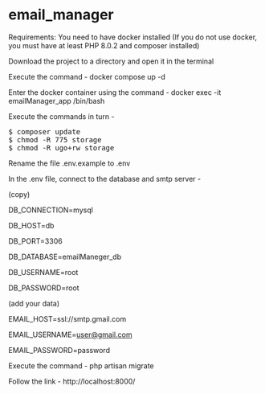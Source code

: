 # email_manager

Requirements: You need to have docker installed (If you do not use docker, you must have at least PHP 8.0.2 and composer installed)

Download the project to a directory and open it in the terminal

Execute the command - docker compose up -d

Enter the docker container using the command - docker exec -it emailManager_app /bin/bash

Execute the commands in turn -

<pre>
<span>$ composer update</span>
<span>$ chmod -R 775 storage</span>
<span>$ chmod -R ugo+rw storage</span>
</pre>

Rename the file .env.example to .env

In the .env file, connect to the database and smtp server -

(copy)

DB_CONNECTION=mysql

DB_HOST=db

DB_PORT=3306

DB_DATABASE=emailManeger_db

DB_USERNAME=root

DB_PASSWORD=root

(add your data)

EMAIL_HOST=ssl://smtp.gmail.com

EMAIL_USERNAME=user@gmail.com

EMAIL_PASSWORD=password

Execute the command - php artisan migrate

Follow the link - http://localhost:8000/
